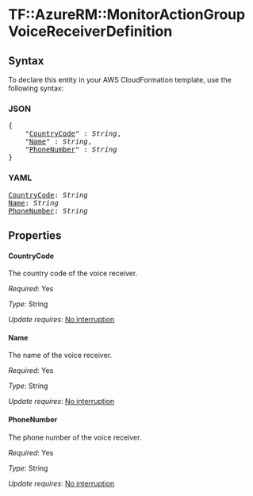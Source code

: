 # TF::AzureRM::MonitorActionGroup VoiceReceiverDefinition

## Syntax

To declare this entity in your AWS CloudFormation template, use the following syntax:

### JSON

<pre>
{
    "<a href="#countrycode" title="CountryCode">CountryCode</a>" : <i>String</i>,
    "<a href="#name" title="Name">Name</a>" : <i>String</i>,
    "<a href="#phonenumber" title="PhoneNumber">PhoneNumber</a>" : <i>String</i>
}
</pre>

### YAML

<pre>
<a href="#countrycode" title="CountryCode">CountryCode</a>: <i>String</i>
<a href="#name" title="Name">Name</a>: <i>String</i>
<a href="#phonenumber" title="PhoneNumber">PhoneNumber</a>: <i>String</i>
</pre>

## Properties

#### CountryCode

The country code of the voice receiver.

_Required_: Yes

_Type_: String

_Update requires_: [No interruption](https://docs.aws.amazon.com/AWSCloudFormation/latest/UserGuide/using-cfn-updating-stacks-update-behaviors.html#update-no-interrupt)

#### Name

The name of the voice receiver.

_Required_: Yes

_Type_: String

_Update requires_: [No interruption](https://docs.aws.amazon.com/AWSCloudFormation/latest/UserGuide/using-cfn-updating-stacks-update-behaviors.html#update-no-interrupt)

#### PhoneNumber

The phone number of the voice receiver.

_Required_: Yes

_Type_: String

_Update requires_: [No interruption](https://docs.aws.amazon.com/AWSCloudFormation/latest/UserGuide/using-cfn-updating-stacks-update-behaviors.html#update-no-interrupt)

